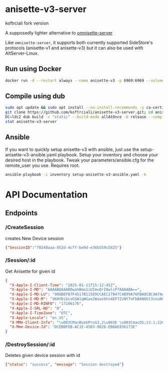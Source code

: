 # anisette-v3-server

koftrciali fork version

A supposedly lighter alternative to [omnisette-server](https://github.com/SideStore/omnisette-server)

Like `omnisette-server`, it supports both currently supported SideStore's protocols (anisette-v1 and 
anisette-v3) but it can also be used with AltServer-Linux.

## Run using Docker

```bash
docker run -d --restart always --name anisette-v3 -p 6969:6969 --volume anisette-v3_data:/home/Alcoholic/.config/anisette-v3/lib/ dadoum/anisette-v3-server
```

## Compile using dub

```bash
sudo apt update && sudo apt install --no-install-recommends -y ca-certificates ldc git clang dub libz-dev libssl-dev
git clone https://github.com/koftrciali/anisette-v3-server.git; cd anisette-v3-server
DC=ldc2 dub build -c "static" --build-mode allAtOnce -b release --compiler=ldc2
stat anisette-v3-server
```

## Ansible

If you want to quickly setup anisette-v3 with ansible, just use the setup-anisette-v3-ansible.yaml playbook.
Setup your inventory and choose your desired host in the playbook. Tweak your parameters/ansible.cfg for the remote_user you use. Requires root.
```bash
ansible-playbook -i inventory setup-anisette-v3-ansible.yaml -k
```

# API Documentation

## Endpoints

### /CreateSession
creates New Device session
```json
{"SessionID":"70248aaa-852d-4cff-be9d-e36b559c5825"}
```
### /Session/:id
Get Anisette for given id
```json
{
  "X-Apple-I-Client-Time": "2025-01-11T15:12:45Z",
  "X-Apple-I-MD": "AAAABQAAABDwahBmo1iUImuQrI8wlcP7AAAABA==",
  "X-Apple-I-MD-LU": "908BEFB7F4517B115E0CCAEC27047C4B99A76FBA8CBC4A7AA294E49BE7571B1A",
  "X-Apple-I-MD-M": "SKHYDiXcvGSW1qWGaa2WzwsUtn4EP7ZzNY7nFbB4N0Gt3snuNUeAogNfvc6gLwLqMFqC893FMfeW289Q",
  "X-Apple-I-MD-RINFO": "17106176",
  "X-Apple-I-SRL-NO": "0",
  "X-Apple-I-TimeZone": "UTC",
  "X-Apple-Locale": "en_US",
  "X-MMe-Client-Info": "\u003CMacBookPro13,2\u003E \u003CmacOS;13.1;22C65\u003E \u003Ccom.apple.AuthKit/1 (com.apple.dt.Xcode/3594.4.19)\u003E",
  "X-Mme-Device-Id": "DCDBBFDB-AC1E-45B3-9026-EB6AE836173E"
}
```
### /DestroySession/:id
Deletes given device session with id
```json
{"status": "success", "message": "Session destroyed"}
```
